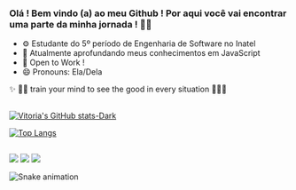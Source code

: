 ### Olá ! Bem vindo (a) ao meu Github ! Por aqui você vai encontrar uma parte da minha jornada ! ✌🏻


- ⚙️ Estudante do 5º período de Engenharia de Software no Inatel 
- 🚀 Atualmente aprofundando meus conhecimentos em JavaScript 
- 👯 Open to Work ! 
- 😄 Pronouns: Ela/Dela 

 ✨ 🤟🏻 train your mind to see the good in every situation 🤟🏻✨
 
 ##

[![Vitoria's GitHub stats-Dark](https://github-readme-stats.vercel.app/api?username=vivixsdutra&show_icons=true&theme=cobalt#gh-dark-mode-only)](https://github.com/vivixsdutra/github-readme-stats#gh-dark-mode-only)

[![Top Langs](https://github-readme-stats.vercel.app/api/top-langs/?username=vivixsdutra&layout=compact&theme=cobalt)](https://github.com/vivixsdutra/github-readme-stats)

##

  <a href = "mailto:vitoria.dutra@ges.inatel.br"><img src="https://img.shields.io/badge/Microsoft_Outlook-0078D4?style=for-the-badge&logo=microsoft-outlook&logoColor=white" target="_blank"></a>
  <a href = "mailto:moraesvitoria001@gmail.com"><img src="https://img.shields.io/badge/-Gmail-%23333?style=for-the-badge&logo=gmail&logoColor=red" target="_blank"></a>
  <a href="https://www.linkedin.com/in/vit%C3%B3ria-de-moraes-dutra-7a9792198/" target="_blank"><img src="https://img.shields.io/badge/-LinkedIn-%230077B5?style=for-the-badge&logo=linkedin&logoColor=white" target="_blank"></a> 
 
 ![Snake animation](https://github.com/vivixsdutra/vivixsdutra/blob/output/github-contribution-grid-snake.svg)
 
 ##
